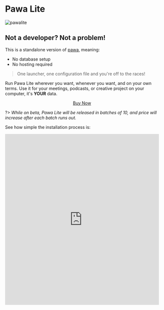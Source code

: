 # Pawa Lite

![pawalite](_media/pawalite.png ':size=20%')

## Not a developer? Not a problem!

This is a standalone version of [pawa](https://pawa.im), meaning:

* No database setup
* No hosting required

> One launcher, one configuration file and you're off to the races!

Run Pawa Lite wherever you want, whenever you want, and on your own terms. Use it for your meetings, podcasts, or creative project on your computer, it's **YOUR** data.

<div style="text-align: center">
  <a class="button" href="https://lite.pawa.im">Buy Now</a>
</div>

?> _While on beta, Pawa Lite will be released in batches of 10, and price will increase after each batch runs out._

See how simple the installation process is:

<iframe width="100%" height="560" src="https://www.youtube.com/embed/mbnabWHcIJc" frameborder="0" allow="accelerometer; autoplay; clipboard-write; encrypted-media; gyroscope; picture-in-picture" allowfullscreen></iframe>
